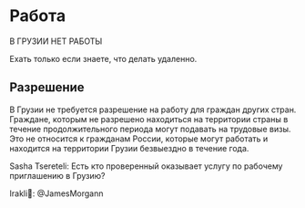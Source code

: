 # Работа

В ГРУЗИИ НЕТ РАБОТЫ

Ехать только если знаете, что делать удаленно.

## Разрешение
В Грузии не требуется разрешение на работу для граждан других стран. Граждане, которым не разрешено находиться на территории страны в течение продолжительного периода могут подавать на трудовые визы. Это не относится к гражданам России, которые могут работать и находится на территории Грузии безвыездно в течение года.

Sasha Tsereteli: Есть кто проверенный оказывает услугу по рабочему приглашению в Грузию?

Irakli👾: @JamesMorgann
